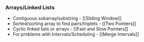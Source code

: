 ### Arrays/Linked Lists

- Contiguous subarray/substring - [[Sliding Window]]
- Sorted/sorting array to find pairs/triplets - [[Two Pointers]]
- Cyclic linked lists or arrays - [[Fast and Slow Pointers]]
- For problems with Intervals/Scheduling - [[Merge Intervals]]